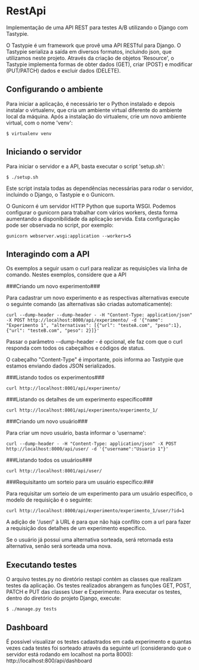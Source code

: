 RestApi
=======

Implementação de uma API REST para testes A/B utilizando o Django com Tastypie.

O Tastypie é um framework que provê uma API RESTful para Django. O Tastypie serializa a saída em diversos formatos, incluindo json, que utilizamos neste projeto.
Através da criação de objetos 'Resource', o Tastypie implementa formas de obter dados (GET), criar (POST) e modificar (PUT/PATCH) dados e excluir dados (DELETE).

Configurando o ambiente
-----------------------

Para iniciar a aplicação, é necessário ter o Python instalado e depois instalar o virtualenv, que cria um ambiente virtual diferente do ambiente local da máquina.
Após a instalação do virtualenv, crie um novo ambiente virtual, com o nome 'venv':
<pre><code>$ virtualenv venv
</pre></code>

Iniciando o servidor
--------------------

Para iniciar o servidor e a API, basta executar o script 'setup.sh':
<pre><code>$ ./setup.sh
</pre></code>

Este script instala todas as dependências necessárias para rodar o servidor, incluindo o Django, o Tastypie e o Gunicorn.

O Gunicorn é um servidor HTTP Python que suporta WSGI. Podemos configurar o gunicorn para trabalhar com vários workers, desta forma aumentando a disponibilidade da aplicação servida. Esta configuração pode ser observada no script, por exemplo:
<pre><code>gunicorn webserver.wsgi:application --workers=5
</pre></code>


Interagindo com a API
---------------------

Os exemplos a seguir usam o curl para realizar as requisições via linha de comando. Nestes exemplos, considere que a API

###Criando um novo experimento###

Para cadastrar um novo experimento e as respectivas alternativas execute o seguinte comando (as alternativas são criadas automaticamente):

<pre><code>curl --dump-header --dump-header - -H "Content-Type: application/json" -X POST http://localhost:8000/api/experimento/ -d '{"name": "Experimento 1", "alternativas": [{"url": "testeA.com", "peso":1},{"url": "testeB.com", "peso": 2}]}'
</code></pre>

Passar o parâmetro --dump-header - é opcional, ele faz com que o curl responda com todos os cabeçalhos e códigos de status.

O cabeçalho "Content-Type" é importante, pois informa ao Tastypie que estamos enviando dados JSON serializados.

###Listando todos os experimentos###

<pre><code>curl http://localhost:8001/api/experimento/
</code></pre>

###Listando os detalhes de um experimento específico###

<pre><code>curl http://localhost:8001/api/experimento/experimento_1/
</code></pre>

###Criando um novo usuário###

Para criar um novo usuário, basta informar o 'username':

<pre><code>curl --dump-header - -H "Content-Type: application/json" -X POST http://localhost:8000/api/user/ -d '{"username":"Usuario 1"}'
</code></pre>

###Listando todos os usuários###

<pre><code>curl http://localhost:8001/api/user/
</code></pre>

###Requisitanto um sorteio para um usuário específico:###

Para requisitar um sorteio de um experimento para um usuário específico, o modelo de requisição é o seguinte:

<pre><code>curl http://localhost:8000/api/experimento/experimento_1/user/?id=1
</code></pre>

A adição de '/user/' à URL é para que não haja conflito com a url para fazer a requisição dos detalhes de um experimento específico.

Se o usuário já possui uma alternativa sorteada, será retornada esta alternativa, senão será sorteada uma nova.


Executando testes
-----------------

O arquivo testes.py no diretório restapi contém as classes que realizam testes da aplicação.
Os testes realizados abrangem as funções GET, POST, PATCH e PUT das classes User e Experimento.
Para executar os testes, dentro do diretório do projeto Django, execute:
<pre><code>$ ./manage.py tests
</pre></code>


Dashboard
---------

É possível visualizar os testes cadastrados em cada experimento e quantas vezes cada testes foi sorteado através da seguinte url (considerando que o servidor está rodando em localhost na porta 8000):
http://localhost:800/api/dashboard